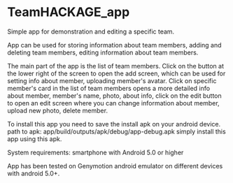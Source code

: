 # TeamHACKAGE_app
Simple app for demonstration and editing a specific team.

App can be used for storing information about team members, adding and deleting team members,
editing information about team members.

The main part of the app is the list of team members.
Click on the button at the lower right of the screen to open the add screen, which can be used for setting info about member,
uploading member's avatar. Click on specific member's card in the list of team members opens a more detailed info about member,
member's name, photo, about info, click on the edit button to open an edit screen where you can change information about member,
upload new photo, delete member.

To install this app you need to save the install apk on your android device.
path to apk: app/build/outputs/apk/debug/app-debug.apk 
simply install this app using this apk.

System requirements: smartphone with Android 5.0 or higher

App has been tested on Genymotion android emulator on different devices with android 5.0+.
